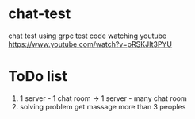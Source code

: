 # chat-test
chat test using grpc
test code watching youtube
https://www.youtube.com/watch?v=pRSKJIt3PYU

# ToDo list
1. 1 server - 1 chat room -> 1 server - many chat room
2. solving problem get massage more than 3 peoples